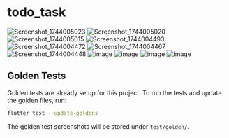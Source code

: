 # todo_task

![Screenshot_1744005023](https://github.com/user-attachments/assets/e24e204f-54c9-4ae4-a2e5-a142e00a199e)
![Screenshot_1744005020](https://github.com/user-attachments/assets/a265ff38-c99f-4e21-91b7-91f569c3cc09)
![Screenshot_1744005015](https://github.com/user-attachments/assets/453f361d-9b59-4b02-a598-ae262d765d9e)
![Screenshot_1744004493](https://github.com/user-attachments/assets/1ce432ba-da70-43a8-a6db-afdef802d0b3)
![Screenshot_1744004472](https://github.com/user-attachments/assets/e0123cf0-d6cf-429d-b2ea-436b6c32330f)
![Screenshot_1744004467](https://github.com/user-attachments/assets/f0dbc741-be42-4290-8804-e743e9c4d9f8)
![Screenshot_1744004448](https://github.com/user-attachments/assets/f559039f-1e87-471e-951a-c021d6ce3080)
![image](https://github.com/user-attachments/assets/645c6545-a439-4aa3-b199-ffd0db7bb9e6)
![image](https://github.com/user-attachments/assets/ba541ecf-f17d-4cd9-bc56-71e8c4d807d3)
![image](https://github.com/user-attachments/assets/76219b63-0bdf-4dae-9fcd-0acd41fafd2a)
![image](https://github.com/user-attachments/assets/b0f242d5-2678-4042-80b1-3b00fa930810)


## Golden Tests

Golden tests are already setup for this project. To run the tests and update the golden files, run:

```bash
flutter test --update-goldens
```

The golden test screenshots will be stored under `test/golden/`.
